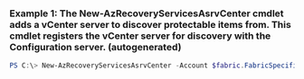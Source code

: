 ### Example 1: The New-AzRecoveryServicesAsrvCenter cmdlet adds a vCenter server to discover protectable items from. This cmdlet registers the vCenter server for discovery with the Configuration server. (autogenerated)
```powershell
PS C:\> New-AzRecoveryServicesAsrvCenter -Account $fabric.FabricSpecificDetails.RunAsAccounts[0] -Fabric $Fabric -IpOrHostName <String> -Name V2VM -Port <Int32>
```

